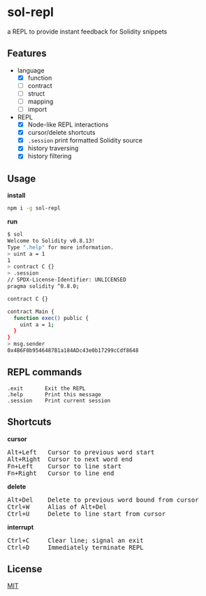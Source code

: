 # sol-repl

a REPL to provide instant feedback for Solidity snippets

## Features

* language
  * [x] function
  * [ ] contract
  * [ ] struct
  * [ ] mapping
  * [ ] import
* REPL
  * [x] Node-like REPL interactions
  * [x] cursor/delete shortcuts
  * [x] `.session` print formatted Solidity source
  * [x] history traversing
  * [x] history filtering

## Usage

**install**

```sh
npm i -g sol-repl
```

**run**

```sh
$ sol
Welcome to Solidity v0.8.13!
Type ".help" for more information.
> uint a = 1
1
> contract C {}
> .session
// SPDX-License-Identifier: UNLICENSED
pragma solidity ^0.8.0;

contract C {}

contract Main {
  function exec() public {
    uint a = 1;
  }
}
> msg.sender
0x4B6F0b9546487B1a184ADc43e0b17299cCdf8648
```

## REPL commands

```
.exit       Exit the REPL
.help       Print this message
.session    Print current session
```

## Shortcuts

**cursor**

<pre>
<kbd>Alt+Left</kbd>   Cursor to previous word start
<kbd>Alt+Right</kbd>  Cursor to next word end
<kbd>Fn+Left</kbd>    Cursor to line start
<kbd>Fn+Right</kbd>   Cursor to line end
</pre>

**delete**

<pre>
<kbd>Alt+Del</kbd>    Delete to previous word bound from cursor
<kbd>Ctrl+W</kbd>     Alias of Alt+Del
<kbd>Ctrl+U</kbd>     Delete to line start from cursor
</pre>

**interrupt**

<pre>
<kbd>Ctrl+C</kbd>     Clear line; signal an exit
<kbd>Ctrl+D</kbd>     Immediately terminate REPL
</pre>

## License

[MIT](./LICENSE)

